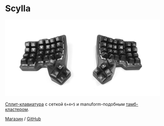# Scylla

![](/assets/keyboards/bastardkb/scylla.jpg)

[Сплит-клавиатура](/dictionary#сплит) с сеткой `6×4+5` и manuform-подобным [тамб-кластером](/dictionary.md#thumb-cluster).

[Магазин](https://bastardkb.com/product/scylla-prebuilt-preorder-2/) / [GitHub](https://github.com/Bastardkb/Scylla)

